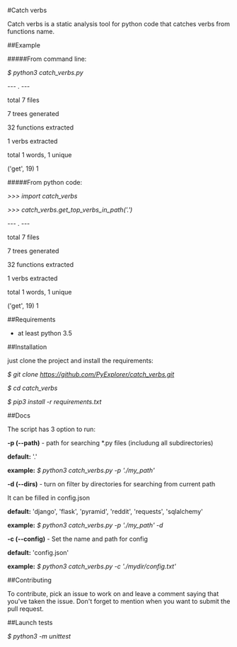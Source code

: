 #Catch verbs

Catch verbs is a static analysis tool for python code that catches verbs 
from functions name.

##Example

#####From command line:

*$ python3 catch_verbs.py* 

--- . ---

total 7 files

7 trees generated

32 functions extracted

1 verbs extracted

total 1 words, 1 unique

('get', 19) 1


#####From python code:

*\>>> import catch_verbs*

*\>>> catch_verbs.get_top_verbs_in_path('.')*


--- . ---

total 7 files

7 trees generated

32 functions extracted

1 verbs extracted

total 1 words, 1 unique

('get', 19) 1

##Requirements

- at least python 3.5
 

##Installation

just clone the project and install the requirements:


*$ git clone https://github.com/PyExplorer/catch_verbs.git*

*$ cd catch_verbs*

*$ pip3 install -r requirements.txt*


##Docs

The script has 3 option to run:

**-p (--path)** - path for searching *.py files (includung all subdirectories) 

**default:** '.' 

**example:** *$ python3 catch_verbs.py -p './my_path'*

**-d (--dirs)** - turn on filter by directories for searching from current path

It can be filled in config.json
  
**default:** 'django', 'flask', 'pyramid', 'reddit', 'requests', 'sqlalchemy'

**example:** *$ python3 catch_verbs.py -p './my_path' -d*

**-c (--config)** - Set the name and path for config

**default:** 'config.json' 

**example:** *$ python3 catch_verbs.py -c './mydir/config.txt'*


##Contributing

To contribute, pick an issue to work on and leave a comment saying that you've taken the issue. Don't forget to mention when you want to submit the pull request.


##Launch tests

*$ python3 -m unittest*
